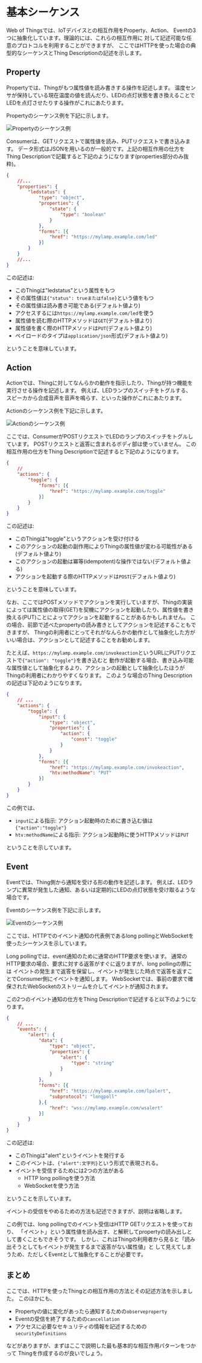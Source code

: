 # 基本シーケンス

Web of Thingsでは、IoTデバイスとの相互作用をProperty、Action、
Eventの3つに抽象化しています。理論的には、これらの相互作用に
対して記述可能な任意のプロトコルを利用することができますが、
ここではHTTPを使った場合の典型的なシーケンスとThing Descriptionの記述を示します。

## Property

Propertyでは、Thingがもつ属性値を読み書きする操作を記述します。
温度センサが保持している現在温度の値を読んだり、LEDの点灯状態を書き換えることで
LEDを点灯させたりする操作がこれにあたります。

Propertyのシーケンス例を下記に示します。

![Propertyのシーケンス例](images/seq-property.svg)

Consumerは、GETリクエストで属性値を読み、PUTリクエストで書き込みます。
データ形式はJSONを用いるのが一般的です。上記の相互作用の仕方を
Thing Descriptionで記載すると下記のようになります(properties部分のみ抜粋)。

```JSON
{
    //...
    "properties": {
        "ledstatus": {
            "type": "object",
            "properties": {
                "state": {
                    "type": "boolean"
                }
            },
            "forms": [{
                "href": "https://mylamp.example.com/led"
            }]
        }
    }
    //...
}

```
この記述は:
- このThingは"ledstatus"という属性をもつ
- その属性値は`{"status": trueまたはfalse}`という値をもつ
- その属性値は読み書き可能である(デフォルト値より)
- アクセスするには`https://mylamp.example.com/led`を使う
- 属性値を読む際のHTTPメソッドは`GET`(デフォルト値より)
- 属性値を書く際のHTTPメソッドは`PUT`(デフォルト値より)
- ペイロードのタイプは`application/json`形式(デフォルト値より)

ということを意味しています。


## Action

Actionでは、Thingに対してなんらかの動作を指示したり、Thingが持つ機能を実行させる操作を記述します。
例えば、LEDランプのスイッチをトグルする、スピーカから合成音声を音声を鳴らす、といった操作がこれにあたります。

Actionのシーケンス例を下記に示します。

![Actionのシーケンス例](images/seq-action.svg)

ここでは、ConsumerがPOSTリクエストでLEDのランプのスイッチをトグルしています。
POSTリクエストと返答に含まれるボディ部は使っていません。
この相互作用の仕方をThing Descriptionで記述すると下記のようになります。

```JSON
{
    //
    "actions": {
        "toggle": {
            "forms": [{
                "href": "https://mylamp.example.com/toggle"
            }]
        }
    }
}

```
この記述は:
- このThingは"toggle"というアクションを受け付ける
- このアクションの起動の副作用によりThingの属性値が変わる可能性がある(デフォルト値より)
- このアクションの起動は冪等(idempotent)な操作ではない(デフォルト値よる)
- アクションを起動する際のHTTPメソッドは`POST`(デフォルト値より)

ということを意味しています。

なお、ここではPOSTメソッドでアクションを実行していますが、Thingの実装によっては属性値の取得(GET)を契機にアクションを起動したり、属性値を書き換える(PUT)ことによってアクションを起動することがあるかもしれません。
この場合、前節で述べたpropertyの読み書きとしてアクションを記述することもできますが、
Thingの利用者にとってそれがなんらかの動作として抽象化した方がいい場合は、アクションとして記述することをお勧めします。

たとえば、`https://mylamp.example.com/invokeaction`というURLにPUTリクエストで`{"action": "toggle"}`を書き込むと
動作が起動する場合、書き込み可能な属性値として抽象化するより、アクションの起動として抽象化したほうが
Thingの利用者にわかりやすくなります。
このような場合のThing Descriptionの記述は下記のようになります。
```JSON
{
    // ...
    "actions": {
        "toggle": {
            "input": {
                "type": "object",
                "properties": {
                    "action": {
                        "const": "toggle"
                    }
                }
            },
            "forms": [{
                "href": "https://mylamp.example.com/invokeaction",
                "htv:methodName": "PUT"
            }]
        }
    }
}
```

この例では、
- `input`による指示: アクション起動時のために書き込む値は`{"action":"toggle"}`
- `htv:methodName`による指示: アクション起動時に使うHTTPメソッドは`PUT`

ということを示しています。

## Event

Eventでは、Thing側から通知を受ける形の動作を記述します。
例えば、LEDランプに異常が発生した通知、あるいは定期的にLEDの点灯状態を受け取るような場合です。

Eventのシーケンス例を下記に示します。

![Eventのシーケンス例](images/seq-event.svg)

ここでは、HTTPでのイベント通知の代表例であるlong pollingとWebSocketを使ったシーケンスを示しています。

Long pollingでは、event通知のために通常のHTTP要求を使います。
通常のHTTP要求の場合、要求に対する返答がすぐに返りますが、long pollingの際には
イベントの発生まで返答を保留し、イベントが発生じた時点で返答を返すことでConsumer側にイベントを通知します。
WebSocketでは、事前の要求で確保されたWebSocketのストリームを介してイベントが通知されます。

この2つのイベント通知の仕方をThing Descriptionで記述すると以下のようになります。

```JSON
{
    // ...
    "events": {
        "alert": {
            "data": {
                "type": "object",
                "properties": {
                    "alert": {
                        "type": "string"
                    }
                }
            },
            "forms": [{
                "href": "https://mylamp.example.com/lpalert",
                "subprotocol": "longpoll"
            },{
                "href": "wss://mylamp.example.com/wsalert"
            }]
        }
    }
}
```
この記述は:
- このThingは"alert"というイベントを発行する
- このイベントは、`{"alert":文字列}`という形式で表現される。
- イベントを受信するためには2つの方法がある
  - HTTP long pollingを使う方法
  - WebSocketを使う方法

ということを示しています。

イベントの受信をやめるための方法も記述できますが、説明は省略します。

この例では、long pollingでのイベント受信はHTTP GETリクエストを使っており、
「イベント」という属性値を読み出す、と解釈してpropertyの読み出しとして書くこともできそうです。
しかし、これはThingの利用者から見ると「読み出そうとしてもイベントが発生するまで返答がない属性値」と
して見えてしまうため、ただしくEventとして抽象化することが必要です。

## まとめ
ここでは、HTTPを使ったThingとの相互作用の方法とその記述方法を示しました。
このほかにも、
- Propertyの値に変化があったら通知するための`observeproperty`
- Eventの受信を終了するための`cancellation`
- アクセスに必要なセキュリティの情報を記述するための`securityDefinitions`

などがありますが、まずはここで説明した最も基本的な相互作用パターンをつかって
Thingを作成するのが良いでしょう。

